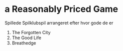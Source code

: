 # a Reasonably Priced Game

Spillede Spilklubspil arrangeret efter hvor gode de er

1. The Forgotten City
2. The Good Life
3. Breathedge

